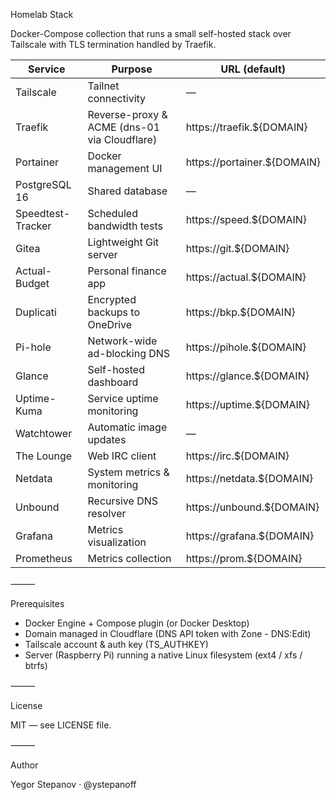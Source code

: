 Homelab Stack

Docker-Compose collection that runs a small self-hosted stack over Tailscale with TLS termination handled by Traefik.

| Service           | Purpose                             | URL (default)              |
|-------------------|-------------------------------------|----------------------------|
| Tailscale         | Tailnet connectivity                | —                          |
| Traefik           | Reverse-proxy & ACME (dns-01 via Cloudflare) | https://traefik.${DOMAIN} |
| Portainer         | Docker management UI                | https://portainer.${DOMAIN} |
| PostgreSQL 16     | Shared database                     | —                          |
| Speedtest-Tracker | Scheduled bandwidth tests           | https://speed.${DOMAIN}    |
| Gitea             | Lightweight Git server              | https://git.${DOMAIN}      |
| Actual-Budget     | Personal finance app                | https://actual.${DOMAIN}   |
| Duplicati         | Encrypted backups to OneDrive       | https://bkp.${DOMAIN}      |
| Pi-hole           | Network-wide ad-blocking DNS        | https://pihole.${DOMAIN}   |
| Glance            | Self-hosted dashboard               | https://glance.${DOMAIN}   |
| Uptime-Kuma       | Service uptime monitoring           | https://uptime.${DOMAIN}   |
| Watchtower        | Automatic image updates             | —                          |
| The Lounge         | Web IRC client                      | https://irc.${DOMAIN}     |
| Netdata            | System metrics & monitoring         | https://netdata.${DOMAIN} |
| Unbound            | Recursive DNS resolver              | https://unbound.${DOMAIN} |
| Grafana            | Metrics visualization               | https://grafana.${DOMAIN} |
| Prometheus         | Metrics collection                  | https://prom.${DOMAIN}    |

⸻

Prerequisites

- Docker Engine + Compose plugin (or Docker Desktop)
- Domain managed in Cloudflare (DNS API token with Zone - DNS:Edit)
- Tailscale account & auth key (TS_AUTHKEY)
- Server (Raspberry Pi) running a native Linux filesystem (ext4 / xfs / btrfs)

⸻

License

MIT — see LICENSE file.

⸻

Author

Yegor Stepanov · @ystepanoff

